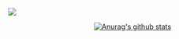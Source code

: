 </p align="center">
<img src="https://github.com/conan0h/conan0h/katana.png" />
<p align="center">

<div align=center>
<a href="https://github.com/anuraghazra/github-readme-stats"><img align="center" src="https://github-readme-stats.vercel.app/api?username=conan0h&theme=radical" alt="Anurag's github stats" /></a>
</div>
